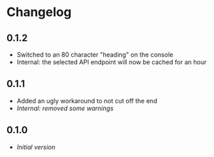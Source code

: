 # Changelog

0.1.2
------
* Switched to an 80 character "heading" on the console
* Internal: the selected API endpoint will now be cached for an hour

0.1.1
------
* Added an ugly workaround to not cut off the end
* *Internal: removed some warnings*

0.1.0
------
* *Initial version*
